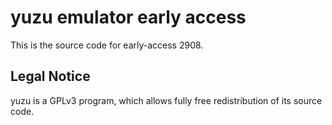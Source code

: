 yuzu emulator early access
=============

This is the source code for early-access 2908.

## Legal Notice

yuzu is a GPLv3 program, which allows fully free redistribution of its source code.